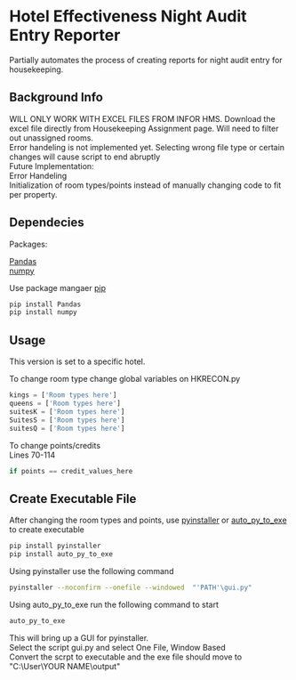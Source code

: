 # Hotel Effectiveness Night Audit Entry Reporter

Partially automates the process of creating reports for night audit entry for housekeeping.

## Background Info

WILL ONLY WORK WITH EXCEL FILES FROM INFOR HMS. Download the excel file directly from Housekeeping Assignment page. Will need to filter out unassigned rooms.\
Error handeling is not implemented yet. Selecting wrong file type or certain changes will cause script to end abruptly\
Future Implementation:\
Error Handeling\
Initialization of room types/points instead of manually changing code to fit per property.

## Dependecies

Packages:

[Pandas](https://pandas.pydata.org/)\
[numpy](https://numpy.org/)

Use package mangaer [pip](https://pip.pypa.io/en/stable/)

```bash
pip install Pandas
pip install numpy
```

## Usage

This version is set to a specific hotel.

To change room type change global variables on HKRECON.py

```python
kings = ['Room types here']
queens = ['Room types here']
suitesK = ['Room types here']
SuitesS = ['Room types here']
suitesQ = ['Room types here']
```

To change points/credits\
Lines 70-114

```python
if points == credit_values_here
```

## Create Executable File

After changing the room types and points, use [pyinstaller](https://pypi.org/project/pyinstaller/) or [auto_py_to_exe](https://pypi.org/project/auto-py-to-exe/) to create executable

```bash
pip install pyinstaller
pip install auto_py_to_exe
```
Using pyinstaller use the following command
```bash
pyinstaller --noconfirm --onefile --windowed  "'PATH'\gui.py"
```

Using auto_py_to_exe run the following command to start
```bash
auto_py_to_exe
```
This will bring up a GUI for pyinstaller.\
Select the script gui.py and select One File, Window Based\
Convert the scrpt to executable and the exe file should move to "C:\User\YOUR NAME\output"